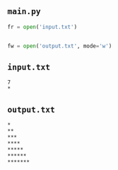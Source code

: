 
## `main.py`
```python
fr = open('input.txt')


fw = open('output.txt', mode='w')

```

## `input.txt`
```
7
*
```

## `output.txt`

```
*
**
***
****
*****
******
*******
```
